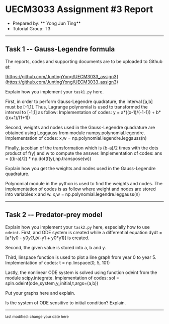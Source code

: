 UECM3033 Assignment #3 Report
========================================================

- Prepared by: ** Yong Jun Ting**
- Tutorial Group: T3

--------------------------------------------------------

## Task 1 --  Gauss-Legendre formula

The reports, codes and supporting documents are to be uploaded to Github at: 

[https://github.com/JuntingYong/UECM3033_assign3](https://github.com/JuntingYong/UECM3033_assign3)


Explain how you implement your `task1.py` here.

First, in order to perform Gauss-Legendre quadrature, the interval [a,b] must be [-1,1]. Thus, Lagrange polynomial is used to transformed the interval to [-1,1] as follow: 
Implementation of codes: y = a*((x-1)/(-1-1)) + b*((x+1)/(1+1))  

Second, weights and nodes used in the Gauss-Legendre quadrature are obtained using Leggauss from module numpy.polynomial.legendre.
Implementation of codes: x,w = np.polynomial.legendre.leggauss(n) 

Finally, jacobian of the transformation which is (b-a)/2 times with the dots product of f(y) and w to compute the answer.
Implementation of codes: ans = ((b-a)/2) * np.dot(f(y),np.transpose(w))



Explain how you get the weights and nodes used in the Gauss-Legendre quadrature.

Polynomial module in the python is used to find the weights and nodes. The implementation of codes is as follow where weight and nodes are stored into variables x and w.
x,w = np.polynomial.legendre.leggauss(n)


---------------------------------------------------------

## Task 2 -- Predator-prey model

Explain how you implement your `task2.py` here, especially how to use `odeint`.
First, and ODE system is created while a differential equation dydt = [a*(y0 - y0*y1),b*(-y1 + y0*y1)] is created. 

Second, the given value is stored into a, b and y. 

Third, linspace function is used to plot a line graph from year 0 to year 5.
Implementation of codes: t = np.linspace(0, 5, 101)

Lastly, the nonlinear ODE system is solved using function odeint from the module scipy.integrate. 
Implementation of codes: sol = spIn.odeint(ode_system,y_initial,t,args=(a,b))



Put your graphs here and explain.


Is the system of ODE sensitive to initial condition? Explain.

-----------------------------------

<sup>last modified: change your date here</sup>
